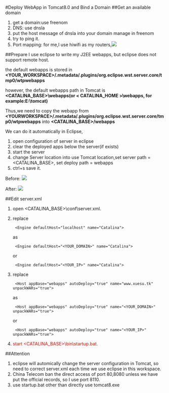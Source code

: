 #Deploy WebApp in Tomcat8.0 and Bind a Domain
##Get an available domain
1. get a domain:use freenom
2. DNS: use dnsla
3. put the host message of dnsla into your domain manage in freenom
4. try to ping it.
5. Port mapping: for me,I use hiwifi as my routers,![](http://i.imgur.com/coqmKUO.png)

##Prepare
I use eclipse to write my J2EE webapps, but eclipse does not support remote host. 

the default webapps is stored in <b>&lt;YOUR\_WORKSPACE&gt;/.metadata/.plugins/org.eclipse.wst.server.core/tmp0/wtpwebapps</b>

however, the default webapps path in Tomcat is <b> &lt;CATALINA\_BASE&gt;\webapps(or &lt; CATALINA\_HOME &gt;\webapps, for example:E:\\tomcat)</b> 

Thus,we need to copy the webapp from <b>&lt;YOURWORKSPACE&gt;/.metadata/.plugins/org.eclipse.wst.server.core/tmp0/wtpwebapps</b> into <b> &lt;CATALINA\_BASE&gt;/webapps</b>

We can do it automatically in Eclipse,

1. open configuration of server in eclipse
2. clear the deployed apps below the server(if exists)
3.  start the server
4.  change Server location into use Tomcat location,set server path = &lt;CATALINA\_BASE&gt;, set deploy path = webapps
5.  ctrl+s save it.

Before:
![](http://i.imgur.com/GcemO36.png)

After:
![](http://i.imgur.com/bDDLaEh.png)

##Edit server.xml
1. open &lt;CATALINA\_BASE&gt;\conf\server.xml.
2. replace 

		<Engine defaultHost="localhost" name="Catalina">
	
	as
		
		<Engine defaultHost="<YOUR_DOMAIN>" name="Catalina">

	or

		<Engine defaultHost="<YOUR_IP>" name="Catalina">
3. replace

		<Host appBase="webapps" autoDeploy="true" name="www.xuesu.tk" unpackWARs="true">
	
	as
		
		<Host appBase="webapps" autoDeploy="true" name="<YOUR_DOMAIN>" unpackWARs="true">

	or

		<Host appBase="webapps" autoDeploy="true" name="<YOUR_IP>" unpackWARs="true">
4. <font color='red'>start &lt;CATALINA\_BASE&gt;\bin\startup.bat.</font>

##Attention
1. eclipse will automically change the server configuration in Tomcat, so need to correct server.xml each time we use eclipse in this workspace.
2. China Telecom ban the direct access of port 80,8080 unless we have put the official records, so I use port 8110.
3. use startup.bat other than directly use tomcat8.exe

